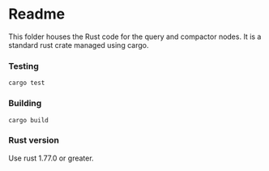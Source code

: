 # Readme

This folder houses the Rust code for the query and compactor nodes. It is a standard rust crate managed using cargo.

### Testing

`cargo test`

### Building

`cargo build`

### Rust version

Use rust 1.77.0 or greater.
